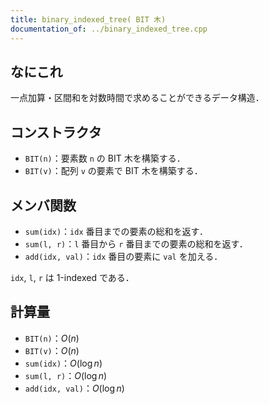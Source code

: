 ```yaml
---
title: binary_indexed_tree( BIT 木)
documentation_of: ../binary_indexed_tree.cpp
---
```


## なにこれ
一点加算・区間和を対数時間で求めることができるデータ構造．

## コンストラクタ
- `BIT(n)`：要素数 `n` の BIT 木を構築する．
- `BIT(v)`：配列 `v` の要素で BIT 木を構築する．

## メンバ関数
- `sum(idx)`：`idx` 番目までの要素の総和を返す．
- `sum(l, r)`：`l` 番目から `r` 番目までの要素の総和を返す．
- `add(idx, val)`：`idx` 番目の要素に `val` を加える．

`idx`, `l`, `r` は 1-indexed である．

## 計算量
- `BIT(n)`：$O(n)$
- `BIT(v)`：$O(n)$
- `sum(idx)`：$O(\log n)$
- `sum(l, r)`：$O(\log n)$
- `add(idx, val)`：$O(\log n)$
